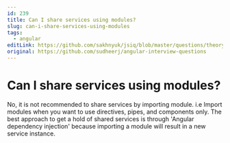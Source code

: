 ```yaml
---
id: 239
title: Can I share services using modules?
slug: can-i-share-services-using-modules
tags:
  - angular
editLink: https://github.com/sakhnyuk/jsiq/blob/master/questions/theory/angular/239.md
original: https://github.com/sudheerj/angular-interview-questions
---
```


# Can I share services using modules?

No, it is not recommended to share services by importing module. i.e Import modules when you want to use directives, pipes, and components only. The best approach to get a hold of shared services is through 'Angular dependency injection' because importing a module will result in a new service instance.